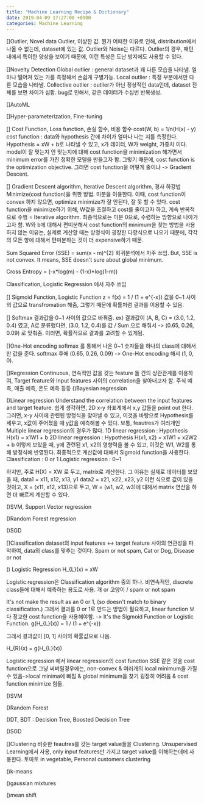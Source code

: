 ```yaml
---
title: "Machine Learning Recipe & Dictionary"
date: 2019-04-09 17:27:00 +0900
categories: Machine Learning
---
```



[]Outlier, Novel data
Outlier, 이상한 값. 뭔가 어떠한 이유로 인해, distribution에서 나올 수 없는데, dataset에 있는 값.
Outlier와 Noise는 다르다. Outlier의 경우, 패턴 내에서 특이한 양상을 보이기 때문에, 이런 특성은 도난 방지에도 사용할 수 있다.

[]Novelty Detection
Global outlier : general dataset과 꽤 다른 모습을 나타냄. 얼마나 떨어져 있는 가를 측정해서 손쉽게 구별가능.
Local outlier : 특정 부분에서만 다른 모습을 나타냄.
Collective outlier : outlier가 아닌 정상적인 data인데, dataset 전체를 보면 차이가 심함. bug로 인해서, 같은 데이터가 수십번 반복생성.



[]AutoML

[]Hyper-parameterization, Fine-tuning


[] Cost Function, Loss function, 손실 함수, 비용 함수
cost(W, b) = 1/n(H(x) - y)
cost function : data와 hypothesis 간에 차이가 얼마나 나는 지를 측정한다.
Hypothesis = xW + b로 나타낼 수 있고, x가 데이터, W가 weight, 가중치 이다.
model이 잘 맞는지 안 맞는지에 대해 cost function을 minimization 해가면서 minimum error를 가진 정확한 모델을 만들고자 함.
그렇기 때문에, cost function is the optimization objective.
그러면 cost function을 어떻게 줄이냐 ->  Gradient Descent.

[] Gradient Descent algorithm, Iterative Descent algorithm, 경사 하강법
Minimize(cost function)을 위한 방법. 미분을 이용한다.
이때, cost function이 convex 하지 않으면, optimize minimize가 잘 안된다, 잘 못 할 수 있다.
cost function을 minimize하기 위해, W값을 조절하고 cost를 줄이고자 하고, 계속 반복적으로 수행 = Iterative algorithm.
최종적으로는 미분 0으로, 수렴하는 방향으로 나아가고자 함.
W와 b에 대해서 편미분해서 cost function의 minimum을 찾는 방법을 사용하지 않는 이유는,
실제로 계산할 때는 방정식이 굉장한 다항식으로 나오기 때문에, 각각의 모든 항에 대해서 편미분하는 것이 더 expensive하기 때문.



Sum Squared Error (SSE) = sum(x - m)^{2}
회귀분석에서 자주 쓰임. But, SSE is not convex. It means, SSE doesn't sure about global minimum.


Cross Entropy = (-x*log(m) - (1-x)*log(1-m))

Classification, Logistic Regression 에서 자주 쓰임



[] Sigmoid Function, Logistic Function
z = f(x) = 1 / (1 + e^{-x})
값을 0~1 사이의 값으로 transfromation 해줌, 그렇기 때문에 확률처럼 결과를 이용할 수 있음.


[] Softmax
결과값을 0~1 사이의 값으로 바꿔줌.
ex) 결과값이 (A, B, C) = (3.0, 1.2, 0.4) 였고, A로 분류했다면,
(3.0, 1.2, 0.4)를 값 / Sum 으로 해줘서 -> (0.65, 0.26, 0.09) 로 맞춰줌. 이러면, 확률적으로 결과를 고려할 수 있게됨.

[]One-Hot encoding
softmax 를 통해서 나온 0~1 숫자들을 하나의 class에 대해서만 값을 준다.
softmax 후에 (0.65, 0.26, 0.09) -> One-Hot encoding 해서 (1, 0, 0).



[]Regression
Continuous, 연속적인 값을 갖는 feature 들 간의 상관관계를 이용하여, Target feature와 Input features 사이의 correlation을 찾아내고자 함.
주식 예측, 매출 예측, 온도 예측 등등
()Bayesian regression

()Linear regression
Understand the correlation between the input features and target feature.
쉽게 생각하면,
2D x-y 좌표계에서 x,y 값들을 point out 한다.
그러면, x-y 사이에 관련된 방정식을 찾아낼 수 있고, 이것을 바탕으로 Hypothesis를 세우고, x값이 주어졌을 때 y값을 예측해볼 수 있다.
보통, feautres가 여러개인 Multiple linear regression의 경우가 많다.
1D linear regression : Hypothesis H(x1) = x1W1 + b
2D linear regression : Hypothesis H(x1, x2) = x1W1 + x2W2 + b
이렇게 보았을 때, y에 관련된 x1, x2의 영향력을 볼 수 있고, 이것은 W1, W2를 통해 방정식에 반영된다.
최종적으로 계산값에 대해서 Sigmoid function을 사용한다.
Classification : 0 or 1
Logistic regression : 0~1

하지만, 주로 H(X) = XW 로 두고, matrix로 계산한다.
그 이유는 실제로 데이터를 보았을 때,
data1 = x11, x12, x13, y1 
data2 = x21, x22, x23, y2
이런 식으로 값이 있을 것이고,
X = (x11, x12, x13)으로 두고, W = (w1, w2, w3)에 대해서 matrix 연산을 하면 더 빠르게 계산할 수 있다.

()SVM, Support Vector regression

()Random Forest regression

()SGD

[]Classification
dataset의 input features <-> target feature 사이의 연관성을 파악하여,
data의 class를 맞추는 것이다.
Spam or not spam, Cat or Dog, Disease or not

() Logistic Regression
H_{L}(x) = xW

Logistic regression은 Classification algorithm 중의 하나.
비연속적인, discrete class들에 대해서 예측하는 용도로 사용. 개 or 고양이 / spam or not spam

It's not make the result as an 0 or 1, (so doesn't match to binary classification.)
그래서 결과를 0 or 1로 만드는 방법이 필요하고, linear function 보다 정교한 cost function을 사용해야함.
-> It's the Sigmoid Function or Logistic Function.
g(H_{L}(x)) = 1 / (1 + e^{-x})

그래서 결과값이 [0, 1] 사이의 확률값으로 나옴.

H_{R}(x) = g(H_{L}(x))

Logistic regression 에서 linear regression의 cost function SSE 같은 것을 cost function으로 그냥 써버릴경우에는,
non-convex & 여러개의 local minimum을 가질 수 있음->local minima에 빠짐 & global minimum을 찾기 굉장히 어려움 & cost function minimize 힘듦.

()SVM

()Random Forest

()DT, BDT : Decision Tree, Boosted Decision Tree

()SGD

[]Clustering
비슷한 feautres를 갖는 target value들을 Clustering. Unsupervised Learning에서 사용,
only input features만 가지고 target value를 이해하는데에 사용한다.
토마토 in vegetable, Personal customers clustering

()k-means

()gaussian mixtures

()mean shift
